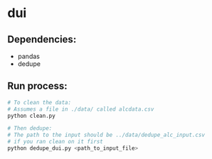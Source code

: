 dui
===


## Dependencies:
- pandas
- dedupe

## Run process:

``` python
# To clean the data:
# Assumes a file in ./data/ called alcdata.csv
python clean.py

# Then dedupe:
# The path to the input should be ../data/dedupe_alc_input.csv 
# if you ran clean on it first
python dedupe_dui.py <path_to_input_file>

```

